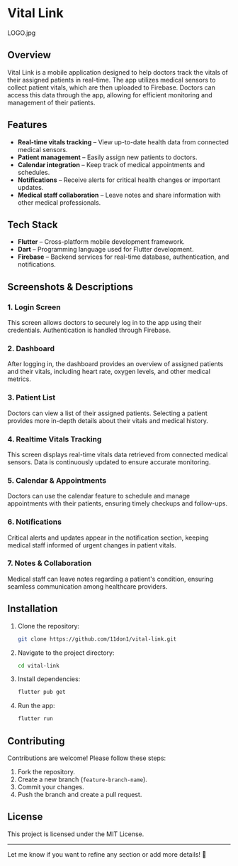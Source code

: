 # Vital Link

LOGO.jpg

## Overview
Vital Link is a mobile application designed to help doctors track the vitals of their assigned patients in real-time. The app utilizes medical sensors to collect patient vitals, which are then uploaded to Firebase. Doctors can access this data through the app, allowing for efficient monitoring and management of their patients.

## Features
- **Real-time vitals tracking** – View up-to-date health data from connected medical sensors.
- **Patient management** – Easily assign new patients to doctors.
- **Calendar integration** – Keep track of medical appointments and schedules.
- **Notifications** – Receive alerts for critical health changes or important updates.
- **Medical staff collaboration** – Leave notes and share information with other medical professionals.

## Tech Stack
- **Flutter** – Cross-platform mobile development framework.
- **Dart** – Programming language used for Flutter development.
- **Firebase** – Backend services for real-time database, authentication, and notifications.

## Screenshots & Descriptions

### 1. Login Screen
This screen allows doctors to securely log in to the app using their credentials. Authentication is handled through Firebase.

### 2. Dashboard
After logging in, the dashboard provides an overview of assigned patients and their vitals, including heart rate, oxygen levels, and other medical metrics.

### 3. Patient List
Doctors can view a list of their assigned patients. Selecting a patient provides more in-depth details about their vitals and medical history.

### 4. Realtime Vitals Tracking
This screen displays real-time vitals data retrieved from connected medical sensors. Data is continuously updated to ensure accurate monitoring.

### 5. Calendar & Appointments
Doctors can use the calendar feature to schedule and manage appointments with their patients, ensuring timely checkups and follow-ups.

### 6. Notifications
Critical alerts and updates appear in the notification section, keeping medical staff informed of urgent changes in patient vitals.

### 7. Notes & Collaboration
Medical staff can leave notes regarding a patient's condition, ensuring seamless communication among healthcare providers.

## Installation
1. Clone the repository:
   ```bash
   git clone https://github.com/11don1/vital-link.git
   ```
2. Navigate to the project directory:
   ```bash
   cd vital-link
   ```
3. Install dependencies:
   ```bash
   flutter pub get
   ```
4. Run the app:
   ```bash
   flutter run
   ```

## Contributing
Contributions are welcome! Please follow these steps:
1. Fork the repository.
2. Create a new branch (`feature-branch-name`).
3. Commit your changes.
4. Push the branch and create a pull request.

## License
This project is licensed under the MIT License.

---

Let me know if you want to refine any section or add more details! 🚀

